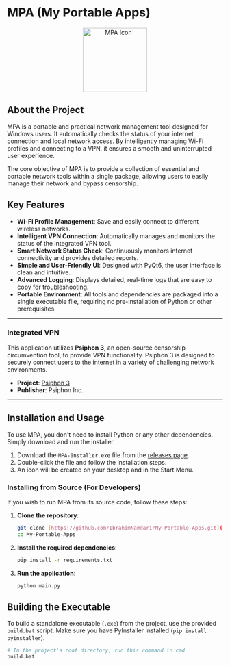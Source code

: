 # MPA (My Portable Apps)

<p align="center">
  <img src="icon.ico" alt="MPA Icon" width="150" height="150">
</p>

## About the Project

MPA is a portable and practical network management tool designed for Windows users. It automatically checks the status of your internet connection and local network access. By intelligently managing Wi-Fi profiles and connecting to a VPN, it ensures a smooth and uninterrupted user experience.

The core objective of MPA is to provide a collection of essential and portable network tools within a single package, allowing users to easily manage their network and bypass censorship.

## Key Features

- **Wi-Fi Profile Management**: Save and easily connect to different wireless networks.
- **Intelligent VPN Connection**: Automatically manages and monitors the status of the integrated VPN tool.
- **Smart Network Status Check**: Continuously monitors internet connectivity and provides detailed reports.
- **Simple and User-Friendly UI**: Designed with PyQt6, the user interface is clean and intuitive.
- **Advanced Logging**: Displays detailed, real-time logs that are easy to copy for troubleshooting.
- **Portable Environment**: All tools and dependencies are packaged into a single executable file, requiring no pre-installation of Python or other prerequisites.

---

### Integrated VPN

This application utilizes **Psiphon 3**, an open-source censorship circumvention tool, to provide VPN functionality. Psiphon 3 is designed to securely connect users to the internet in a variety of challenging network environments.

- **Project**: [Psiphon 3](https://github.com/Psiphon-Inc/psiphon)
- **Publisher**: Psiphon Inc.

---

## Installation and Usage

To use MPA, you don't need to install Python or any other dependencies. Simply download and run the installer.

1.  Download the `MPA-Installer.exe` file from the [releases page](https://github.com/IbrahimNamdari/My-Portable-Apps/releases).
2.  Double-click the file and follow the installation steps.
3.  An icon will be created on your desktop and in the Start Menu.

### Installing from Source (For Developers)

If you wish to run MPA from its source code, follow these steps:

1.  **Clone the repository**:
    ```bash
    git clone [https://github.com/IbrahimNamdari/My-Portable-Apps.git](https://github.com/IbrahimNamdari/My-Portable-Apps.git)
    cd My-Portable-Apps
    ```
2.  **Install the required dependencies**:
    ```bash
    pip install -r requirements.txt
    ```
3.  **Run the application**:
    ```bash
    python main.py
    ```

## Building the Executable

To build a standalone executable (`.exe`) from the project, use the provided `build.bat` script. Make sure you have PyInstaller installed (`pip install pyinstaller`).

```bash
# In the project's root directory, run this command in cmd
build.bat
```

